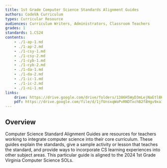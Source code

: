 ```yaml
---
title: 1st Grade Computer Science Standards Alignment Guides
authors: CodeVA Curriculum
types: Curricular Resource
audiences: Curriculum Writers, Administrators, Classroom Teachers
grades: 1
standards: 1.CS24
contents:
    - ./1-ap-1.md
    - ./1-ap-2.md
    - ./1-csy-1.md
    - ./1-csy-2.md
    - ./1-cyb-1.md
    - ./1-cyb-2.md
    - ./1-da-1.md
    - ./1-da-2.md
    - ./1-ic-1.md
    - ./1-ic-2.md
    - ./1-ni-1.md
links:
    drive: https://drive.google.com/drive/folders/1386H5WyD3mLejNaEtl8KHyCjS32Qj-nb?usp=drive_link
    pdf: https://drive.google.com/file/d/1jfUnsxqWoPvRNDTxchB2f8Hgv9xa1PZC/view?usp=drive_link
---
```


## Overview

Computer Science Standard Alignment Guides are resources for teachers working to integrate computer science into their core curriculum. These guides explain the standards, give a sample activity or lesson that teaches the standard, and provide ways to incorporate CS learning experiences into other subject areas. This particular guide is aligned to the 2024 1st Grade Virginia Computer Science SOLs.